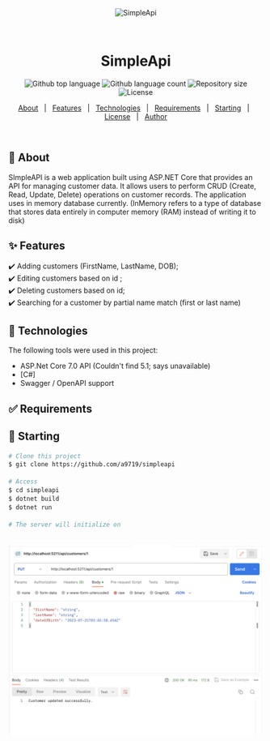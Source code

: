 <div align="center" id="top"> 
  <img src="./.github/app.gif" alt="SimpleApi" />

  &#xa0;

  <!-- <a href="https://simpleapi.netlify.app">Demo</a> -->
</div>

<h1 align="center">SimpleApi</h1>

<p align="center">
  <img alt="Github top language" src="https://img.shields.io/github/languages/top/{{YOUR_GITHUB_USERNAME}}/simpleapi?color=56BEB8">

  <img alt="Github language count" src="https://img.shields.io/github/languages/count/{{YOUR_GITHUB_USERNAME}}/simpleapi?color=56BEB8">

  <img alt="Repository size" src="https://img.shields.io/github/repo-size/{{YOUR_GITHUB_USERNAME}}/simpleapi?color=56BEB8">

  <img alt="License" src="https://img.shields.io/github/license/{{YOUR_GITHUB_USERNAME}}/simpleapi?color=56BEB8">

  <!-- <img alt="Github issues" src="https://img.shields.io/github/issues/{{YOUR_GITHUB_USERNAME}}/simpleapi?color=56BEB8" /> -->

  <!-- <img alt="Github forks" src="https://img.shields.io/github/forks/{{YOUR_GITHUB_USERNAME}}/simpleapi?color=56BEB8" /> -->

  <!-- <img alt="Github stars" src="https://img.shields.io/github/stars/{{YOUR_GITHUB_USERNAME}}/simpleapi?color=56BEB8" /> -->
</p>

<!-- Status -->

<!-- <h4 align="center"> 
	🚧  SimpleApi 🚀 Under construction...  🚧
</h4> 

<hr> -->

<p align="center">
  <a href="#dart-about">About</a> &#xa0; | &#xa0; 
  <a href="#sparkles-features">Features</a> &#xa0; | &#xa0;
  <a href="#rocket-technologies">Technologies</a> &#xa0; | &#xa0;
  <a href="#white_check_mark-requirements">Requirements</a> &#xa0; | &#xa0;
  <a href="#checkered_flag-starting">Starting</a> &#xa0; | &#xa0;
  <a href="#memo-license">License</a> &#xa0; | &#xa0;
  <a href="https://github.com/{{YOUR_GITHUB_USERNAME}}" target="_blank">Author</a>
</p>

<br>

## :dart: About ##

SImpleAPI is a web application built using ASP.NET Core that provides an API for managing customer data. It allows users to perform CRUD (Create, Read, Update, Delete) operations on customer records. The application uses in memory database currently. (InMemory refers to a type of database that stores data entirely in computer memory (RAM) instead of writing it to disk)

## :sparkles: Features ##

:heavy_check_mark: Adding customers (FirstName, LastName, DOB);\
:heavy_check_mark: Editing customers based on id ;\
:heavy_check_mark: Deleting customers based on id;\
:heavy_check_mark: Searching for a customer by partial name match (first or last name)

## :rocket: Technologies ##

The following tools were used in this project:

- ASP.Net Core 7.0 API (Couldn't find 5.1; says unavailable)
- [C#]
- Swagger / OpenAPI support

## :white_check_mark: Requirements ##



## :checkered_flag: Starting ##

```bash
# Clone this project
$ git clone https://github.com/a9719/simpleapi

# Access
$ cd simpleapi
$ dotnet build
$ dotnet run

# The server will initialize on 



```

![Sample Image](Pictures/updated.png)
